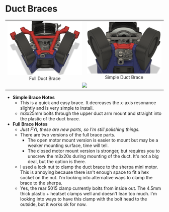 
Duct Braces
============

<TABLE width=100%>
<TR>
<TD width=50% align="Center"><IMG SRC="Images/Duct_Brace_Full.png"><BR>Full Duct Brace</TD>
<TD width=50% align="Center"><IMG SRC="Images/Duct_Brace_Simple.png">Simple Duct Brace</TD>
</TR>
<TR><TD width=100% colspan=2 align="CENTER"><IMG SRC="Images/Duct_Brace_Full_Hardware.png"></TD></TR>
</TABLE>

- **Simple Brace Notes**
  - This is a quick and easy brace.  It decreases the x-axis resonance slightly and is very simple to install.
  - m3x25mm bolts through the upper duct arm mount and straight into the plastic of the duct brace.
- **Full Brace Notes**
  - *Just FYI, these are new parts, so I'm still polishing things.*
  - There are two versions of the full brace parts.  
    - The open motor mount version is easier to mount but may be a weaker mounting surface, time will tell.
    - The closed motor mount version is stronger, but requires you to unscrew the m3x20s during mounting of the duct.  It's not a big deal, but the option is there.  
  - I used a lock nut to clamp the duct brace to the sherpa mini motor.  This is annoying because there isn't enough space to fit a hex socket on the nut.  I'm looking into alternative ways to clamp the brace to the sherpa.
  - Yes, the rear 5015 clamp currently bolts from inside out.  The 4.5mm thick plastic + heatset clamps well and doesn't lean too much.  I'm looking into ways to have this clamp with the bolt head to the outside, but it works ok for now.  
